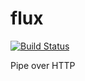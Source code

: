 # flux
[![Build Status](https://travis-ci.org/pzread/flux.svg?branch=master)](https://travis-ci.org/pzread/flux)

Pipe over HTTP
